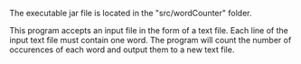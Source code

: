 The executable jar file is located in the "src/wordCounter" folder.

This program accepts an input file in the form of a text file. Each line of the input text file must contain one word. The program will count the number of occurences of each word and output them to a new text file.
